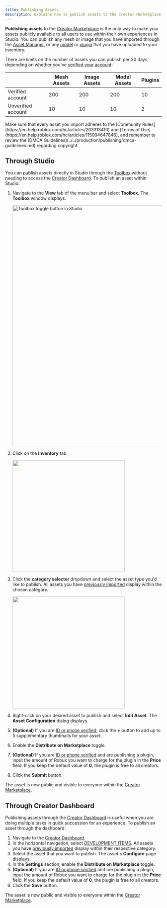 ```yaml
---
title: Publishing Assets
description: Explains how to publish assets to the Creator Marketplace.
---
```


**Publishing assets** to the [Creator Marketplace](../../production/publishing/creator-marketplace.md) is the only way to make your assets publicly available to all users to use within their own experiences in Studio. You can publish any mesh or image that you have imported through the [Asset Manager](../../projects/assets/manager.md), or any [model](../../parts/models.md) or [plugin](../../studio/plugins.md) that you have uploaded to your inventory.

There are limits on the number of assets you can publish per 30 days, depending on whether you've [verified your account](../../production/publishing/account-verification.md):

<table>
<thead>
  <tr>
    <th></th>
    <th>Mesh Assets</th>
    <th>Image Assets</th>
	<th>Model Assets</th>
	<th>Plugins</th>
  </tr>
</thead>
<tbody>
  <tr>
    <td>Verified account</td>
    <td>200</td>
    <td>200</td>
	<td>200</td>
	<td>10</td>
  </tr>
  <tr>
    <td>Unverified account</td>
    <td>10</td>
    <td>10</td>
	<td>10</td>
	<td>2</td>
  </tr>
</tbody>
</table>

<Alert severity="warning">
Make sure that every asset you import adheres to the [Community Rules](https://en.help.roblox.com/hc/articles/203313410) and [Terms of Use](https://en.help.roblox.com/hc/articles/115004647846), and remember to review the [DMCA Guidelines](../../production/publishing/dmca-guidelines.md) regarding copyright.
</Alert>

## Through Studio

You can publish assets directly in Studio through the [Toolbox](../../projects/assets/toolbox.md) without needing to access the [Creator Dashboard](https://create.roblox.com/dashboard/creations). To publish an asset within Studio:

1. Navigate to the **View** tab of the menu bar and select **Toolbox**. The **Toolbox** window displays.

   <img src="../../assets/studio/general/View-Tab-Toolbox.png" width="776" alt="Toolbox toggle button in Studio" />

1. Click on the **Inventory** tab.

   <img src="../../assets/studio/toolbox/Inventory-Tab.png" width="360" />

1. Click the **category selector** dropdown and select the asset type you'd like to publish. All assets you have [previously imported](../../projects/assets/manager.md#importing-assets) display within the chosen category.

   <img src="../../assets/studio/toolbox/Inventory-Category-Selector.png" width="360" />

1. Right-click on your desired asset to publish and select **Edit Asset**. The **Asset Configuration** dialog displays.
1. **(Optional)** If you are [ID or phone verified](../../production/publishing/account-verification.md), click the **+** button to add up to 5 supplementary thumbnails for your asset.
1. Enable the **Distribute on Marketplace** toggle.
1. **(Optional)** If you are [ID or phone verified](../../production/publishing/account-verification.md) and are publishing a plugin, input the amount of Robux you want to charge for the plugin in the **Price** field. If you keep the default value of **0**, the plugin is free to all creators.
1. Click the **Submit** button.

The asset is now public and visible to everyone within the [Creator Marketplace](../../production/publishing/creator-marketplace.md).

## Through Creator Dashboard

Publishing assets through the [Creator Dashboard](https://create.roblox.com/dashboard/creations) is useful when you are doing multiple tasks in quick succession for an experience. To publish an asset through the dashboard:

1. Navigate to the [Creator Dashboard](https://create.roblox.com/dashboard/creations).
1. In the horizontal navigation, select [DEVELOPMENT ITEMS](https://create.roblox.com/dashboard/creations?activeTab=Model). All assets you have [previously imported](../../projects/assets/manager.md#importing-assets) display within their respective category.
1. Select the asset that you want to publish. The asset's **Configure** page displays.
1. In the **Settings** section, enable the **Distribute on Marketplace** toggle.
1. **(Optional)** If you are [ID or phone verified](../../production/publishing/account-verification.md) and are publishing a plugin, input the amount of Robux you want to charge for the plugin in the **Price** field. If you keep the default value of **0**, the plugin is free to all creators.
1. Click the **Save** button.

The asset is now public and visible to everyone within the [Creator Marketplace](../../production/publishing/creator-marketplace.md).
